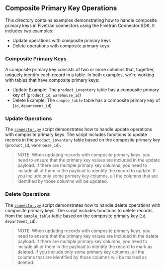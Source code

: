 ## Composite Primary Key Operations

This directory contains examples demonstrating how to handle composite primary keys in Fivetran connectors using the Fivetran Connector SDK. It includes two examples:  
- Update operations with composite primary keys
- Delete operations with composite primary keys

### Composite Primary Keys
A composite primary key consists of two or more columns that, together, uniquely identify each record in a table. In both examples, we're working with tables that have composite primary keys:  
- Update Example: The `product_inventory` table has a composite primary key of (`product_id`, `warehouse_id`)
- Delete Example: The `sample_table` table has a composite primary key of (`id`, `department_id`)

### Update Operations
The [`connector.py`](update_example/connector.py) script demonstrates how to handle update operations with composite primary keys. The script includes functions to update records in the `product_inventory` table based on the composite primary key (`product_id`, `warehouse_id`).

> NOTE: When updating records with composite primary keys, you need to ensure that the primary key values are included in the update payload. If there are multiple primary key columns, you need to include all of them in the payload to identify the record to update. If you include only some primary key columns, all the columns that are identified by those columns will be updated.

### Delete Operations
The [`connector.py`](delete_example/connector.py) script demonstrates how to handle delete operations with composite primary keys. The script includes functions to delete records from the `sample_table` table based on the composite primary key (`id`, `department_id`).

> NOTE: When updating records with composite primary keys, you need to ensure that the primary key values are included in the delete payload. If there are multiple primary key columns, you need to include all of them in the payload to identify the record to mark as deleted. If you include only some primary key columns, all the columns that are identified by those columns will be marked as deleted.